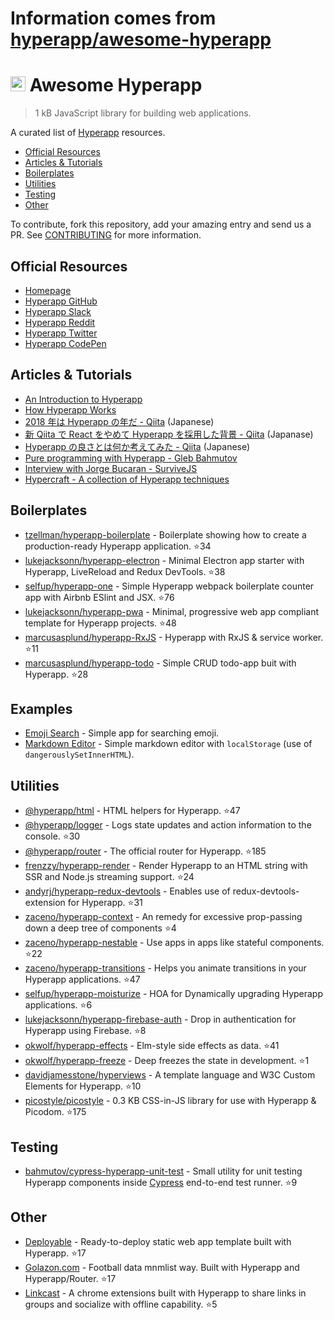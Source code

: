 # Information comes from [hyperapp/awesome-hyperapp](https://github.com/hyperapp/awesome-hyperapp)
# <img height=24 src=https://cdn.rawgit.com/JorgeBucaran/f53d2c00bafcf36e84ffd862f0dc2950/raw/882f20c970ff7d61aa04d44b92fc3530fa758bc0/Hyperapp.svg> Awesome Hyperapp

> 1 kB JavaScript library for building web applications.

A curated list of [Hyperapp](https://github.com/hyperapp/hyperapp) resources.

<!-- TOC -->

* [Official Resources](#official-resources)
* [Articles & Tutorials](#articles--tutorials)
* [Boilerplates](#boilerplates)
* [Utilities](#utilities)
* [Testing](#testing)
* [Other](#other)

<!-- /TOC -->

To contribute, fork this repository, add your amazing entry and send us a PR. See [CONTRIBUTING](/CONTRIBUTING.md) for more information.

## Official Resources

* [Homepage](https://hyperapp.js.org)
* [Hyperapp GitHub](https://github.com/hyperapp/hyperapp/tree/master/docs)
* [Hyperapp Slack](https://hyperappjs.herokuapp.com/)
* [Hyperapp Reddit](https://www.reddit.com/r/hyperapp/)
* [Hyperapp Twitter](https://twitter.com/hyperappjs)
* [Hyperapp CodePen](https://codepen.io/hyperapp/)

## Articles & Tutorials

* [An Introduction to Hyperapp](https://www.sitepoint.com/hyperapp-1-kb-javascript-library/)
* [How Hyperapp Works](https://gist.github.com/JorgeBucaran/8dc33b7947f3193eb2ea3d5700e27036)
* [2018 年は Hyperapp の年だ - Qiita](https://qiita.com/JorgeBucaran/items/c48446babe0627e25ee6) (Japanese)
* [新 Qiita で React をやめて Hyperapp を採用した背景 - Qiita](https://qiita.com/yuku_t/items/2839e57a1933507f36b4) (Japanase)
* [Hyperapp の良さとは何か考えてみた - Qiita](https://qiita.com/ababup1192/items/0dd5c70bee5feaf5dea3) (Japanese)
* [Pure programming with Hyperapp - Gleb Bahmutov](https://glebbahmutov.com/blog/pure-programming-with-hyper-app)
* [Interview with Jorge Bucaran - SurviveJS](https://survivejs.com/blog/hyperapp-interview)
* [Hypercraft - A collection of Hyperapp techniques](https://zaceno.github.io/hypercraft/)

## Boilerplates

* [tzellman/hyperapp-boilerplate](https://github.com/tzellman/hyperapp-boilerplate) - Boilerplate showing how to create a production-ready Hyperapp application. :star:34
* [lukejacksonn/hyperapp-electron](https://github.com/lukejacksonn/hyperapp-electron) - Minimal Electron app starter with Hyperapp, LiveReload and Redux DevTools. :star:38
* [selfup/hyperapp-one](https://github.com/selfup/hyperapp-one) - Simple Hyperapp webpack boilerplate counter app with Airbnb ESlint and JSX. :star:76
* [lukejacksonn/hyperapp-pwa](https://github.com/lukejacksonn/hyperapp-pwa) - Minimal, progressive web app compliant template for Hyperapp projects. :star:48
* [marcusasplund/hyperapp-RxJS](https://github.com/marcusasplund/hyperapp-RxJS) - Hyperapp with RxJS & service worker. :star:11
* [marcusasplund/hyperapp-todo](https://github.com/marcusasplund/hyperapp-todo-simple) - Simple CRUD todo-app buit with Hyperapp. :star:28

## Examples

* [Emoji Search](https://codepen.io/ismamz/pen/ppGMWM) - Simple app for searching emoji.
* [Markdown Editor](https://codepen.io/ismamz/pen/wpNvmy) - Simple markdown editor with `localStorage` (use of `dangerouslySetInnerHTML`).

## Utilities

* [@hyperapp/html](https://github.com/hyperapp/html) - HTML helpers for Hyperapp. :star:47
* [@hyperapp/logger](https://github.com/hyperapp/logger) - Logs state updates and action information to the console. :star:30
* [@hyperapp/router](https://github.com/hyperapp/router) - The official router for Hyperapp. :star:185
* [frenzzy/hyperapp-render](https://github.com/frenzzy/hyperapp-render) - Render Hyperapp to an HTML string with SSR and Node.js streaming support. :star:24
* [andyrj/hyperapp-redux-devtools](https://github.com/andyrj/hyperapp-redux-devtools) - Enables use of redux-devtools-extension for Hyperapp. :star:31
* [zaceno/hyperapp-context](https://github.com/zaceno/hyperapp-context) - An remedy for excessive prop-passing down a deep tree of components :star:4
* [zaceno/hyperapp-nestable](https://github.com/zaceno/hyperapp-nestable) - Use apps in apps like stateful components. :star:22
* [zaceno/hyperapp-transitions](https://github.com/zaceno/hyperapp-transitions) - Helps you animate transitions in your Hyperapp applications. :star:47
* [selfup/hyperapp-moisturize](https://github.com/selfup/hyperapp-moisturize) - HOA for Dynamically upgrading Hyperapp applications. :star:6
* [lukejacksonn/hyperapp-firebase-auth](https://github.com/lukejacksonn/hyperapp-firebase-auth) - Drop in authentication for Hyperapp using Firebase. :star:8
* [okwolf/hyperapp-effects](https://github.com/okwolf/hyperapp-effects) - Elm-style side effects as data. :star:41
* [okwolf/hyperapp-freeze](https://github.com/okwolf/hyperapp-freeze) - Deep freezes the state in development. :star:1
* [davidjamesstone/hyperviews](https://github.com/davidjamesstone/hyperviews) - A template language and W3C Custom Elements for Hyperapp. :star:10
* [picostyle/picostyle](https://github.com/picostyle/picostyle) - 0.3 KB CSS-in-JS library for use with Hyperapp & Picodom. :star:175

## Testing

* [bahmutov/cypress-hyperapp-unit-test](https://github.com/bahmutov/cypress-hyperapp-unit-test) - Small utility for unit testing Hyperapp components inside [Cypress](https://github.com/cypress-io/cypress) end-to-end test runner. :star:9

## Other

* [Deployable](https://github.com/lukejacksonn/deployable) - Ready-to-deploy static web app template built with Hyperapp. :star:17
* [Golazon.com](https://github.com/sobstel/golazon) - Football data mnmlist way. Built with Hyperapp and Hyperapp/Router. :star:17
* [Linkcast](https://github.com/ajaxtown/linkcast) - A chrome extensions built with Hyperapp to share links in groups and socialize with offline capability. :star:5

